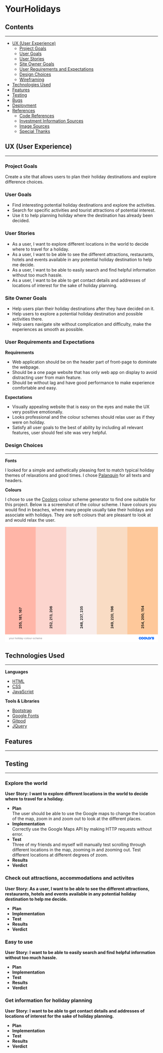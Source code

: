 # YourHolidays 

## Contents 
---
  * [UX (User Experience)](#ux--user-experience-)
    + [Project Goals](#project-goals)
    + [User Goals](#user-goals)
    + [User Stories](#user-stories)
    + [Site Owner Goals](#site-owner-goals)
    + [User Requirements and Expectations](#user-requirements-and-expectations)
    + [Design Choices](#design-choices)
    + [Wireframing](#wireframing)
  * [Technologies Used](#technologies-used)
  * [Features](#features)
  * [Testing](#testing)
  * [Bugs](#bugs)
  * [Deployment](#deployment)
  * [References](#references)
    + [Code References](#code-references)
    + [Investment Information Sources](#investment-information-sources)
    + [Image Sources](#image-sources)
    + [Special Thanks](#special-thanks)

 ## UX (User Experience) 
 ---
 ### Project Goals 
 Create a site that allows users to plan their holiday destinations and explore difference choices.

 ### User Goals 
* Find interesting potential holiday destinations and explore the activities.
* Search for specific activities and tourist attractions of potential interest.
* Use it to help planning holiday where the destination has already been decided.

### User Stories 
* As a user, I want to explore different locations in the world to decide where to travel for a holiday.
* As a user, I want to be able to see the different attractions, restaurants, hotels and events available in any potential holiday destination to help me decide.
* As a user, I want to be able to easily search and find helpful information without too much hassle.
* As a user, I want to be able to get contact details and addresses of locations of interest for the sake of holiday planning. 

### Site Owner Goals
* Help users plan their holiday destinations after they have decided on it.
* Help users to explore a potential holiday destination and possible activities there.
* Help users navigate site without complication and difficulty, make the experiences as smooth as possible.

### User Requirements and Expectations 
**Requirements**
* Web application should be on the header part of front-page to dominate the webpage.
* Should be a one page website that has only web app on display to avoid distracting user from main feature.
* Should be without lag and have good performance to make experience comfortable and easy.

**Expectations**
* Visually appealing website that is easy on the eyes and make the UX very positive emotionally.
* Looks professional and the colour schemes should relax user as if they were on holiday.
* Satisfy all user goals to the best of ability by including all relevant features, user should feel site was very helpful.

### Design Choices 
---
**Fonts**

I looked for a simple and asthetically pleasing font to match typical holiday themes of relaxations and good times. I chose [Palanquin](https://fonts.google.com/specimen/Palanquin?category=Sans+Serif&sort=popularity&query=pa#standard-styles) for all texts and headers. 

**Colours**

I chose to use the [Coolors](https://coolors.co/ffb5a7-fcd5ce-f8edeb-f9dcc4-fec89a) colour scheme generator to find one suitable for this project. Below is a screenshot of the colour scheme. I have colours you would find in beaches, where many people usually take their holidays and associate with holidays. They are soft colours that are pleasant to look at and would relax the user.

![Color Scheme](wireframes/your-holiday-colour-scheme.png)


## Technologies Used 
---
**Languages**

* [HTML](https://developer.mozilla.org/en-US/docs/Web/HTML)
* [CSS](https://developer.mozilla.org/en-US/docs/Web/CSS)
* [JavaScript](https://en.wikipedia.org/wiki/JavaScript)

**Tools & Libraries**

* [Bootstrap](https://getbootstrap.com/)
* [Google Fonts](https://fonts.google.com/)
* [Gitpod](https://gitpod.io/workspaces/)
* [JQuery](https://jquery.com/) 

## Features 
---

## Testing 
---

### Explore the world
**User Story: I want to explore different locations in the world to decide where to travel for a holiday.**
* **Plan**<br>The user should be able to use the Google maps to change the location of the map, zoom in and zoom out to look at the different places. 
* **Implementation**<br>Correctly use the Google Maps API by making HTTP requests without error.
* **Test**<br>Three of my friends and myself will manually test scrolling through different locations in the map, zooming in and zooming out. Test different locations at different degrees of zoom. 
* **Results**<br>
* **Verdict**<br>

### Check out attractions, accommodations and activites
**User Story: As a user, I want to be able to see the different attractions, restaurants, hotels and events available in any potential holiday destination to help me decide.**
* **Plan**<br>
* **Implementation**<br>
* **Test**<br>
* **Results**<br>
* **Verdict**<br>

### Easy to use 
**User Story: I want to be able to easily search and find helpful information without too much hassle.**
* **Plan**<br>
* **Implementation**<br>
* **Test**<br>
* **Results**<br>
* **Verdict**<br>

### Get information for holiday planning
**User Story: I want to be able to get contact details and addresses of locations of interest for the sake of holiday planning.**
* **Plan**<br>
* **Implementation**<br>
* **Test**<br>
* **Results**<br>
* **Verdict**<br>